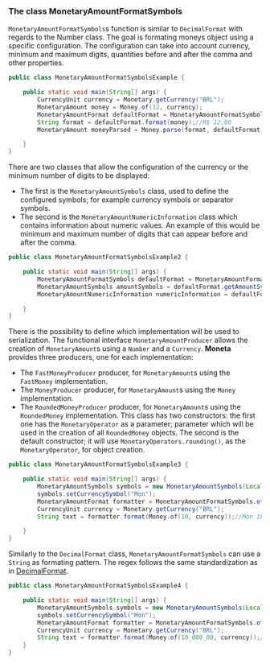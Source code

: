 ### The class MonetaryAmountFormatSymbols

`MonetaryAmountFormatSymbols`s function is similar to `DecimalFormat` with regards to the Number class. The goal is formating moneys object using a specific configuration. The configuration can take into account currency, minimum and maximum digits, quantities before and after the comma and other properties.

```java
public class MonetaryAmountFormatSymbolsExample {

    public static void main(String[] args) {
        CurrencyUnit currency = Monetary.getCurrency("BRL");
        MonetaryAmount money = Money.of(12, currency);
        MonetaryAmountFormat defaultFormat = MonetaryAmountFormatSymbols.getdefaultFormat();
        String format = defaultFormat.format(money);//R$ 12,00
        MonetaryAmount moneyParsed = Money.parse(format, defaultFormat);//or using defaultFormat.parse(format);

    }
}
```


There are two classes that allow the configuration of the currency or the minimum number of digits to be displayed:

* The first is the `MonetaryAmountSymbols` class,  used to define the configured symbols; for example currency symbols or separator symbols.
* The second is the `MonetaryAmountNumericInformation` class which contains information about numeric values. An example of this would be minimum and maximum number of digits that can appear before and after the comma.

```java
public class MonetaryAmountFormatSymbolsExample2 {

    public static void main(String[] args) {
        MonetaryAmountFormatSymbols defaultFormat = MonetaryAmountFormatSymbols.getdefaultFormat();
        MonetaryAmountSymbols amountSymbols = defaultFormat.getAmountSymbols();
        MonetaryAmountNumericInformation numericInformation = defaultFormat.getNumericInformation();

    }
}
```

There is the possibility to define which implementation will be used to serialization. The functional interface `MonetaryAmountProducer` allows the creation of `MonetaryAmount`s using a `Number` and a `Currency`. **Moneta** provides three producers, one for each implementation:


* The `FastMoneyProducer` producer, for `MonetaryAmount`s using the `FastMoney` implementation.
* The `MoneyProducer` producer, for `MonetaryAmount`s using the `Money` implementation.
* The `RoundedMoneyProducer` producer, for `MonetaryAmount`s using the `RoundedMoney` implementation. This class has two constructors: the first one has the `MonetaryOperator` as a parameter; parameter  which will be used in the creation of all `RoundedMoney` objects. The second is the default constructor; it will use `MonetaryOperators.rounding()`, as the `MonetaryOperator`, for object creation.



```java
public class MonetaryAmountFormatSymbolsExample3 {

    public static void main(String[] args) {
        MonetaryAmountSymbols symbols = new MonetaryAmountSymbols(Locale.US);// new MonetaryAmountSymbols();
        symbols.setCurrencySymbol("Mon");
        MonetaryAmountFormat formatter = MonetaryAmountFormatSymbols.of(symbols, new MoneyProducer());
        CurrencyUnit currency = Monetary.getCurrency("BRL");
        String text = formatter.format(Money.of(10, currency));//Mon 10.00

    }
}
```

Similarly to the `DecimalFormat` class, `MonetaryAmountFormatSymbols` can use a `String` as formating pattern. The regex follows the same standardization as in [DecimalFormat](http://docs.oracle.com/javase/7/docs/api/java/text/DecimalFormat.html).

```java
public class MonetaryAmountFormatSymbolsExample4 {

    public static void main(String[] args) {
        MonetaryAmountSymbols symbols = new MonetaryAmountSymbols(Locale.US);// new MonetaryAmountSymbols();
        symbols.setCurrencySymbol("Mon");
        MonetaryAmountFormat formatter = MonetaryAmountFormatSymbols.of("¤ ###,###.00", symbols, new MoneyProducer());
        CurrencyUnit currency = Monetary.getCurrency("BRL");
        String text = formatter.format(Money.of(10_000_00, currency));//Mon 1,000,000.00
    }
}
```

